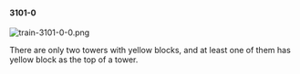 #### 3101-0
![train-3101-0-0.png](https://github.com/lil-lab/nlvr/raw/master/nlvr/train/images/54/train-3101-0-0.png "train-3101-0-0.png")

There are only two towers with yellow blocks, and at least one of them has yellow block as the top of a tower.